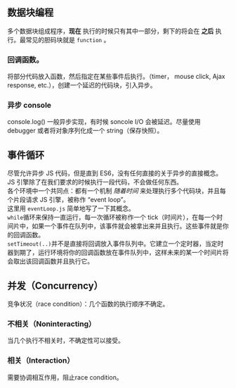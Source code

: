 ## 数据块编程
多个数据块组成程序，**现在** 执行的时候只有其中一部分，剩下的将会在 **之后** 执行。最常见的胆码块就是 `function` 。  
### 回调函数。  
将部分代码放入函数，然后指定在某些事件后执行。（timer， mouse click, Ajax response, etc.），创建一个延迟的代码块，引入异步。

### 异步 console  
console.log() 一般异步实现，有时候 soncole I/O 会被延迟。尽量使用 debugger 或者将对象序列化成一个 string（保存快照）。
## 事件循环
尽管允许异步 JS 代码，但是直到 ES6，没有任何直接的关于异步的直接概念。  
JS 引擎除了在我们要求的时候执行一段代码，不会做任何东西。  
各个环境中一个共同点：都有一个机制 *随着时间* 来处理执行多个代码块，并且每个片段请求 JS 引擎，被称作 “event loop”。  
这里用 `eventLoop.js` 简单地写了一下其概念。  
`while`循环来保持一直运行，每一次循环被称作一个 tick（时间片），在每一个时间片中，如果一个事件在队列中，该事件就会被拿出来并且执行。这些事件就是你的回调函数。  
`setTimeout(..)`并不是直接将回调放入事件队列中。它建立一个定时器，当定时器到期了，运行环境将你的回调函数放在事件队列中，这样未来的某一个时间片将会取出该回调函数并且执行它。
## 并发（Concurrency）
竞争状况（race condition）：几个函数的执行顺序不确定。
### 不相关（Noninteracting）
当几个执行不相关时，不确定性可以接受。
### 相关（Interaction）
需要协调相互作用，阻止race condition。
